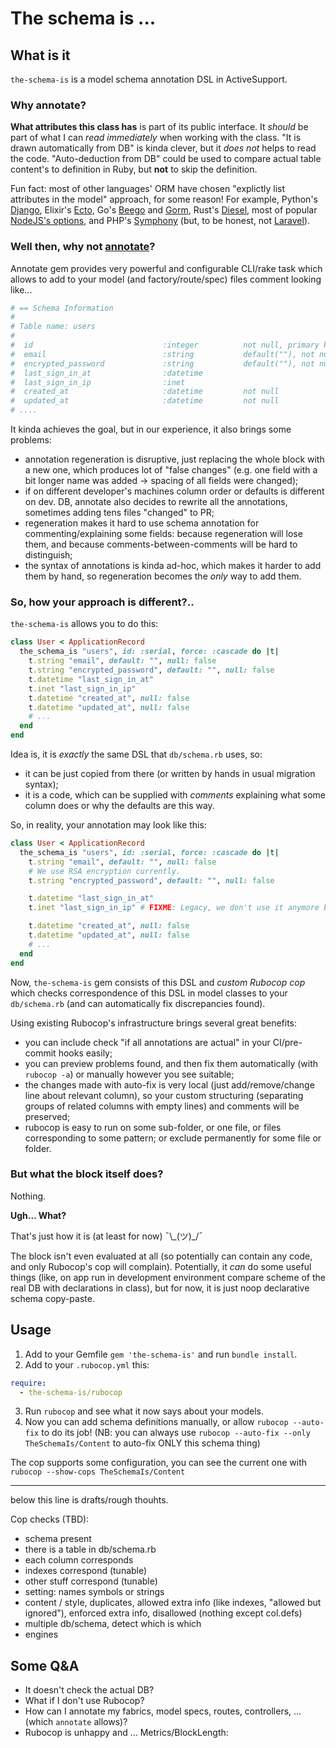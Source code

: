 # The schema is ...

## What is it

`the-schema-is` is a model schema annotation DSL in ActiveSupport.

### Why annotate?

**What attributes this class has** is part of its public interface. It _should_ be part of what I can _read immediately_ when working with the class. "It is drawn automatically from DB" is kinda clever, but it _does not_ helps to read the code. "Auto-deduction from DB" could be used to compare actual table content's to definition in Ruby, but **not** to skip the definition.

Fun fact: most of other languages' ORM have chosen "explictly list attributes in the model" approach, for some reason! For example, Python's [Django](https://docs.djangoproject.com/en/3.0/topics/db/models/#quick-example), Elixir's [Ecto](https://hexdocs.pm/phoenix/ecto.html#the-schema), Go's [Beego](https://beego.me/docs/mvc/model/overview.md#quickstart) and [Gorm](https://gorm.io/docs/#Quick-Start), Rust's [Diesel](https://github.com/diesel-rs/diesel/blob/v1.3.0/examples/postgres/getting_started_step_1/src/models.rs), most of popular [NodeJS's options](https://www.codediesel.com/javascript/nodejs-mysql-orms/), and PHP's [Symphony](https://symfony.com/doc/current/doctrine.html#creating-an-entity-class) (but, to be honest, not [Laravel](https://laravel.com/docs/6.x/eloquent#eloquent-model-conventions)).

### Well then, why not [annotate](https://github.com/ctran/annotate_models)?

Annotate gem provides very powerful and configurable CLI/rake task which allows to add to your model (and factory/route/spec) files comment looking like...

```ruby
# == Schema Information
#
# Table name: users
#
#  id                             :integer          not null, primary key
#  email                          :string           default(""), not null
#  encrypted_password             :string           default(""), not null
#  last_sign_in_at                :datetime
#  last_sign_in_ip                :inet
#  created_at                     :datetime         not null
#  updated_at                     :datetime         not null
# ....
```

It kinda achieves the goal, but in our experience, it also brings some problems:

* annotation regeneration is disruptive, just replacing the whole block with a new one, which produces lot of "false changes" (e.g. one field with a bit longer name was added → spacing of all fields were changed);
* if on different developer's machines column order or defaults is different on dev. DB, annotate also decides to rewrite all the annotations, sometimes adding tens files "changed" to PR;
* regeneration makes it hard to use schema annotation for commenting/explaining some fields: because regeneration will lose them, and because comments-between-comments will be hard to distinguish;
* the syntax of annotations is kinda ad-hoc, which makes it harder to add them by hand, so regeneration becomes the _only_ way to add them.

### So, how your approach is different?..

`the-schema-is` allows you to do this:

```ruby
class User < ApplicationRecord
  the_schema_is "users", id: :serial, force: :cascade do |t|
    t.string "email", default: "", null: false
    t.string "encrypted_password", default: "", null: false
    t.datetime "last_sign_in_at"
    t.inet "last_sign_in_ip"
    t.datetime "created_at", null: false
    t.datetime "updated_at", null: false
    # ...
  end
end
```

Idea is, it is _exactly_ the same DSL that `db/schema.rb` uses, so:

* it can be just copied from there (or written by hands in usual migration syntax);
* it is a code, which can be supplied with _comments_ explaining what some column does or why the defaults are this way.

So, in reality, your annotation may look like this:

```ruby
class User < ApplicationRecord
  the_schema_is "users", id: :serial, force: :cascade do |t|
    t.string "email", default: "", null: false
    # We use RSA encryption currently.
    t.string "encrypted_password", default: "", null: false

    t.datetime "last_sign_in_at"
    t.inet "last_sign_in_ip" # FIXME: Legacy, we don't use it anymore because GDPR

    t.datetime "created_at", null: false
    t.datetime "updated_at", null: false
    # ...
  end
end
```

Now, `the-schema-is` gem consists of this DSL and _custom Rubocop cop_ which checks correspondence of this DSL in model classes to your `db/schema.rb` (and can automatically fix discrepancies found).

Using existing Rubocop's infrastructure brings several great benefits:

* you can include check "if all annotations are actual" in your CI/pre-commit hooks easily;
* you can preview problems found, and then fix them automatically (with `rubocop -a`) or manually however you see suitable;
* the changes made with auto-fix is very local (just add/remove/change line about relevant column), so your custom structuring (separating groups of related columns with empty lines) and comments will be preserved;
* rubocop is easy to run on some sub-folder, or one file, or files corresponding to some pattern; or exclude permanently for some file or folder.

### But what the block itself does?

Nothing.

**Ugh... What?**

That's just how it is (at least for now) ¯\\\_(ツ)\_/¯

The block isn't even evaluated at all (so potentially can contain any code, and only Rubocop's cop will complain). Potentially, it _can_ do some useful things (like, on app run in development environment compare scheme of the real DB with declarations in class), but for now, it is just noop declarative schema copy-paste.

## Usage

1. Add to your Gemfile `gem 'the-schema-is'` and run `bundle install`.
2. Add to your `.rubocop.yml` this:
  ```yaml
  require:
    - the-schema-is/rubocop
  ```
3. Run `rubocop` and see what it now says about your models.
4. Now you can add schema definitions manually, or allow `rubocop --auto-fix` to do its job! (NB: you can always use `rubocop --auto-fix --only TheSchemaIs/Content` to auto-fix ONLY this schema thing)

The cop supports some configuration, you can see the current one with `rubocop --show-cops TheSchemaIs/Content`

-----
below this line is drafts/rough thouhts.

Cop checks (TBD):
* schema present
* there is a table in db/schema.rb
* each column corresponds
* indexes correspond (tunable)
* other stuff correspond (tunable)
* setting: names symbols or strings
* content / style, duplicates, allowed extra info (like indexes, "allowed but ignored"), enforced extra info, disallowed (nothing except col.defs)
* multiple db/schema, detect which is which
* engines

## Some Q&A

* It doesn't check the actual DB?
* What if I don't use Rubocop?
* How can I annotate my fabrics, model specs, routes, controllers, ... (which `annotate` allows)?
* Rubocop is unhappy and ...
  Metrics/BlockLength:

